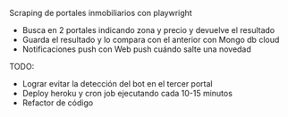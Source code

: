 Scraping de portales inmobiliarios con playwright

- Busca en 2 portales indicando zona y precio y devuelve el resultado
- Guarda el resultado y lo compara con el anterior con Mongo db cloud
- Notificaciones push con Web push cuándo salte una novedad

TODO:

- Lograr evitar la detección del bot en el tercer portal
- Deploy heroku y cron job ejecutando cada 10-15 minutos
- Refactor de código
